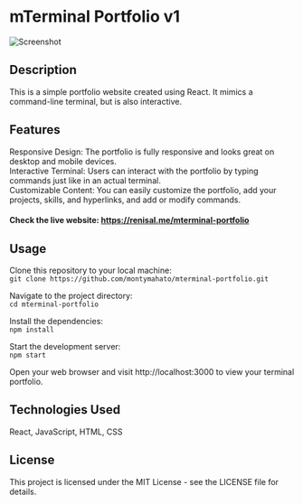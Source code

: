 # mTerminal Portfolio v1
![Screenshot](https://i.imgur.com/D5CqzMO.png)

## Description
This is a simple portfolio website created using React. It mimics a command-line terminal, but is also interactive.
## Features
Responsive Design: The portfolio is fully responsive and looks great on desktop and mobile devices.<br>
Interactive Terminal: Users can interact with the portfolio by typing commands just like in an actual terminal.<br>
Customizable Content: You can easily customize the portfolio, add your projects, skills, and hyperlinks, and add or modify commands.

#### Check the live website: https://renisal.me/mterminal-portfolio

## Usage
Clone this repository to your local machine:<br>
`git clone https://github.com/montymahato/mterminal-portfolio.git`<br>

Navigate to the project directory:<br>
`cd mterminal-portfolio`<br>

Install the dependencies:<br>
`npm install`<br>

Start the development server:<br>
`npm start`<br>

Open your web browser and visit http://localhost:3000 to view your terminal portfolio.

## Technologies Used
React, JavaScript, HTML, CSS
## License
This project is licensed under the MIT License - see the LICENSE file for details.
